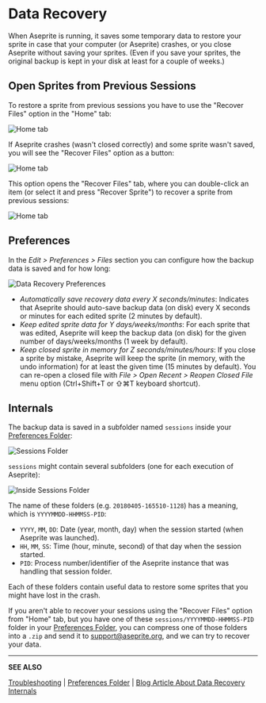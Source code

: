 # Data Recovery

When Aseprite is running, it saves some temporary data to restore your
sprite in case that your computer (or Aseprite) crashes, or you close
Aseprite without saving your sprites. (Even if you save your sprites,
the original backup is kept in your disk at least for a couple of
weeks.)

## Open Sprites from Previous Sessions

To restore a sprite from previous sessions you have to use the
"Recover Files" option in the "Home" tab:

<p><img src="/docs/data-recovery/home-tab.png" alt="Home tab" class="x2" /></p>

If Aseprite crashes (wasn't closed correctly) and some sprite wasn't
saved, you will see the "Recover Files" option as a button:

<p><img src="/docs/data-recovery/home-tab-after-crash.png" alt="Home tab" class="x2" /></p>

This option opens the "Recover Files" tab, where you can double-click
an item (or select it and press "Recover Sprite") to recover a sprite
from previous sessions:

<p><img src="/docs/data-recovery/recover-files-tab.png" alt="Home tab" class="x2" /></p>

## Preferences

In the *Edit > Preferences > Files* section you can configure how the
backup data is saved and for how long:

![Data Recovery Preferences](data-recovery/recover-data-preferences.png)

* *Automatically save recovery data every X seconds/minutes*:
  Indicates that Aseprite should auto-save backup data (on disk) every
  X seconds or minutes for each edited sprite (2 minutes by default).
* *Keep edited sprite data for Y days/weeks/months*: For each sprite
  that was edited, Aseprite will keep the backup data (on disk) for
  the given number of days/weeks/months (1 week by default).
* *Keep closed sprite in memory for Z seconds/minutes/hours*: If you
  close a sprite by mistake, Aseprite will keep the sprite (in memory,
  with the undo information) for at least the given time (15 minutes
  by default). You can re-open a closed file
  with *File > Open Recent > Reopen Closed File* menu
  option (Ctrl+Shift+T or ⇧⌘T keyboard shortcut).

## Internals

The backup data is saved in a subfolder named `sessions` inside your
[Preferences Folder](preferences-folder.md):

![Sessions Folder](data-recovery/sessions-folder-focused.png)

`sessions` might contain several subfolders (one for each execution of Aseprite):

![Inside Sessions Folder](data-recovery/in-sessions-folder.png)

The name of these folders (e.g. `20180405-165510-1128`) has a meaning,
which is `YYYYMMDD-HHMMSS-PID`:

* `YYYY`, `MM`, `DD`: Date (year, month, day) when the session
  started (when Aseprite was launched).
* `HH`, `MM`, `SS`: Time (hour, minute, second) of that day when the session started.
* `PID`: Process number/identifier of the Aseprite instance that was
  handling that session folder.

Each of these folders contain useful data to restore some sprites that
you might have lost in the crash.

If you aren't able to recover your sessions using the "Recover Files"
option from "Home" tab, but you have one of these
`sessions/YYYYMMDD-HHMMSS-PID` folder in your [Preferences Folder](preferences-folder.md),
you can compress one of those folders into a `.zip` and send it to
[support@aseprite.org](mailto:support@aseprite.org), and we can
try to recover your data.

---

**SEE ALSO**

[Troubleshooting](troubleshooting.md) |
[Preferences Folder](preferences-folder.md) |
[Blog Article About Data Recovery Internals](https://dev.aseprite.org/2015/06/14/data-recovery/)
